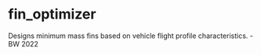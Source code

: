 # fin_optimizer
Designs minimum mass fins based on vehicle flight profile characteristics. - BW 2022
